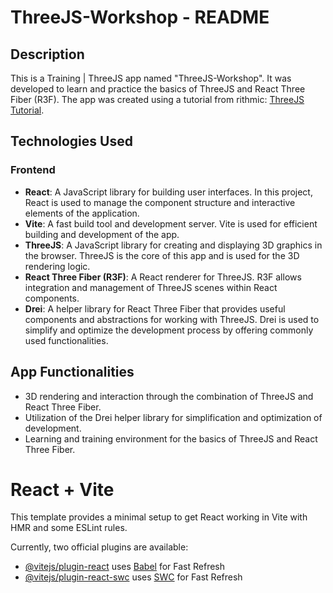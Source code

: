 # ThreeJS-Workshop - README

## Description

This is a Training | ThreeJS app named "ThreeJS-Workshop". It was developed to learn and practice the basics of ThreeJS and React Three Fiber (R3F). 
The app was created using a tutorial from rithmic: 
[ThreeJS Tutorial](https://www.youtube.com/watch?v=vTfMjI4rVSI).

## Technologies Used

### Frontend

- **React**: A JavaScript library for building user interfaces. In this project, React is used to manage the component structure and interactive elements of the application.
- **Vite**: A fast build tool and development server. Vite is used for efficient building and development of the app.
- **ThreeJS**: A JavaScript library for creating and displaying 3D graphics in the browser. ThreeJS is the core of this app and is used for the 3D rendering logic.
- **React Three Fiber (R3F)**: A React renderer for ThreeJS. R3F allows integration and management of ThreeJS scenes within React components.
- **Drei**: A helper library for React Three Fiber that provides useful components and abstractions for working with ThreeJS. Drei is used to simplify and optimize the development process by offering commonly used functionalities.


## App Functionalities

- 3D rendering and interaction through the combination of ThreeJS and React Three Fiber.
- Utilization of the Drei helper library for simplification and optimization of development.
- Learning and training environment for the basics of ThreeJS and React Three Fiber.


# React + Vite

This template provides a minimal setup to get React working in Vite with HMR and some ESLint rules.

Currently, two official plugins are available:

- [@vitejs/plugin-react](https://github.com/vitejs/vite-plugin-react/blob/main/packages/plugin-react/README.md) uses [Babel](https://babeljs.io/) for Fast Refresh
- [@vitejs/plugin-react-swc](https://github.com/vitejs/vite-plugin-react-swc) uses [SWC](https://swc.rs/) for Fast Refresh
